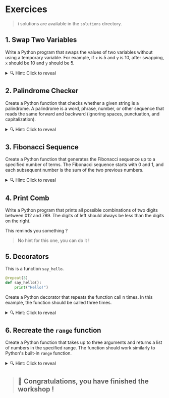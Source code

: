 # Exercices

> ℹ️ solutions are available in the `solutions` directory.

## 1. Swap Two Variables

Write a Python program that swaps the values of two variables without using a temporary variable. For example, if `x` is 5 and `y` is 10, after swapping, `x` should be 10 and `y` should be 5.

<details>
    <summary> 🔍 Hint: Click to reveal</summary>
    ✨ You can use multiple return values to swap two variables in Python. ✨
    <a href="../courses/functions.md#Multiple-return-values">Python's multiple assignment</a>
</details>

## 2. Palindrome Checker

Create a Python function that checks whether a given string is a palindrome. A palindrome is a word, phrase, number, or other sequence that reads the same forward and backward (ignoring spaces, punctuation, and capitalization).

<details>
    <summary> 🔍 Hint: Click to reveal</summary>
    ✨ You can use the `reversed()` function to reverse a string in Python. ✨
    <a href="https://www.geeksforgeeks.org/python-reversed-function/">Python's reversed function</a>
</details>


## 3. Fibonacci Sequence

Create a Python function that generates the Fibonacci sequence up to a specified number of terms. The Fibonacci sequence starts with 0 and 1, and each subsequent number is the sum of the two previous numbers.

<details>
    <summary> 🔍 Hint: Click to reveal</summary>
    ✨ You can use recursion to generate the Fibonacci sequence in Python. ✨
    <a href="https://www.programiz.com/python-programming/recursion">Python's recursion</a>
</details>

## 4. Print Comb

Write a Python program that prints all possible combinations of two digits between 012 and 789. The digits of left should always be less than the digits on the right.

This reminds you something ?
<!-- In Epitech pool, you had to do this exercice with a C program at the first day. -->

> No hint for this one, you can do it !

## 5. Decorators

This is a function `say_hello`.
```python
@repeat(3)
def say_hello():
    print("Hello!")
```

Create a Python decorator that repeats the function call n times. In this example, the function should be called three times.

<details>
    <summary> 🔍 Hint: Click to reveal</summary>
    ✨ You can use a decorator to repeat a function call in Python. ✨
    <a href="../courses/functions.md#Decorators">Python's decorators</a>
</details>

## 6. Recreate the `range` function

Create a Python function that takes up to three arguments and returns a list of numbers in the specified range.
The function should work similarly to Python's built-in `range` function.

<details>
    <summary> 🔍 Hint: Click to reveal</summary>
    ✨ You can use Generator to create a range function in Python. ✨
    <a href="../courses/functions.md#Generators">Python's generators</a>
</details>

> ## 🎉 Congratulations, you have finished the workshop !

